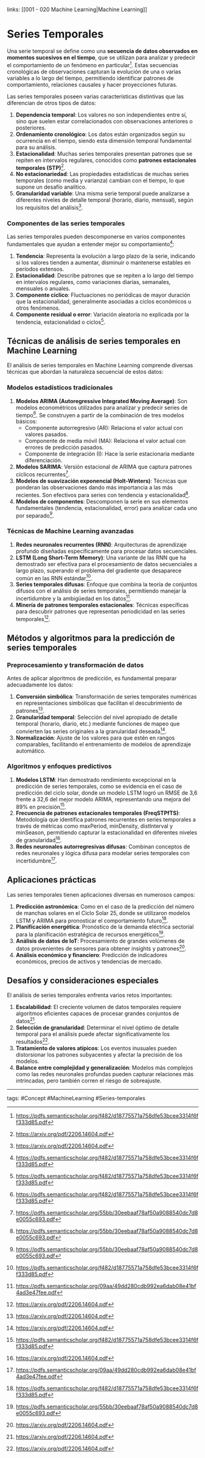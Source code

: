 links: [[001 - 020 Machine Learning|Machine Learning]]


# Series Temporales
Una serie temporal se define como una **secuencia de datos observados en momentos sucesivos en el tiempo**, que se utilizan para analizar y predecir el comportamiento de un fenómeno en particular[^1]. Estas secuencias cronológicas de observaciones capturan la evolución de una o varias variables a lo largo del tiempo, permitiendo identificar patrones de comportamiento, relaciones causales y hacer proyecciones futuras.

Las series temporales poseen varias características distintivas que las diferencian de otros tipos de datos:

1. **Dependencia temporal**: Los valores no son independientes entre sí, sino que suelen estar correlacionados con observaciones anteriores o posteriores.
2. **Ordenamiento cronológico**: Los datos están organizados según su ocurrencia en el tiempo, siendo esta dimensión temporal fundamental para su análisis.
3. **Estacionalidad**: Muchas series temporales presentan patrones que se repiten en intervalos regulares, conocidos como **patrones estacionales temporales (STP)**[^2].
4. **No estacionariedad**: Las propiedades estadísticas de muchas series temporales (como media y varianza) cambian con el tiempo, lo que supone un desafío analítico.
5. **Granularidad variable**: Una misma serie temporal puede analizarse a diferentes niveles de detalle temporal (horario, diario, mensual), según los requisitos del análisis[^2].

### Componentes de las series temporales

Las series temporales pueden descomponerse en varios componentes fundamentales que ayudan a entender mejor su comportamiento[^1]:

1. **Tendencia**: Representa la evolución a largo plazo de la serie, indicando si los valores tienden a aumentar, disminuir o mantenerse estables en períodos extensos.
2. **Estacionalidad**: Describe patrones que se repiten a lo largo del tiempo en intervalos regulares, como variaciones diarias, semanales, mensuales o anuales.
3. **Componente cíclico**: Fluctuaciones no periódicas de mayor duración que la estacionalidad, generalmente asociadas a ciclos económicos u otros fenómenos.
4. **Componente residual o error**: Variación aleatoria no explicada por la tendencia, estacionalidad o ciclos[^1].

## Técnicas de análisis de series temporales en Machine Learning

El análisis de series temporales en Machine Learning comprende diversas técnicas que abordan la naturaleza secuencial de estos datos:

### Modelos estadísticos tradicionales

1. **Modelos ARIMA (Autoregressive Integrated Moving Average)**: Son modelos econométricos utilizados para analizar y predecir series de tiempo[^1]. Se construyen a partir de la combinación de tres modelos básicos:
    - Componente autorregresivo (AR): Relaciona el valor actual con valores pasados.
    - Componente de media móvil (MA): Relaciona el valor actual con errores de predicción pasados.
    - Componente de integración (I): Hace la serie estacionaria mediante diferenciación.
2. **Modelos SARIMA**: Versión estacional de ARIMA que captura patrones cíclicos recurrentes[^4].
3. **Modelos de suavización exponencial (Holt-Winters)**: Técnicas que ponderan las observaciones dando más importancia a las más recientes. Son efectivos para series con tendencia y estacionalidad[^4].
4. **Modelos de componentes**: Descomponen la serie en sus elementos fundamentales (tendencia, estacionalidad, error) para analizar cada uno por separado[^4].

### Técnicas de Machine Learning avanzadas

1. **Redes neuronales recurrentes (RNN)**: Arquitecturas de aprendizaje profundo diseñadas específicamente para procesar datos secuenciales.
2. **LSTM (Long Short-Term Memory)**: Una variante de las RNN que ha demostrado ser efectiva para el procesamiento de datos secuenciales a largo plazo, superando el problema del gradiente que desaparece común en las RNN estándar[^1].
3. **Series temporales difusas**: Enfoque que combina la teoría de conjuntos difusos con el análisis de series temporales, permitiendo manejar la incertidumbre y la ambigüedad en los datos[^3].
4. **Minería de patrones temporales estacionales**: Técnicas específicas para descubrir patrones que representan periodicidad en las series temporales[^2].

## Métodos y algoritmos para la predicción de series temporales

### Preprocesamiento y transformación de datos

Antes de aplicar algoritmos de predicción, es fundamental preparar adecuadamente los datos:

1. **Conversión simbólica**: Transformación de series temporales numéricas en representaciones simbólicas que facilitan el descubrimiento de patrones[^2].
2. **Granularidad temporal**: Selección del nivel apropiado de detalle temporal (horario, diario, etc.) mediante funciones de mapeo que convierten las series originales a la granularidad deseada[^2].
3. **Normalización**: Ajuste de los valores para que estén en rangos comparables, facilitando el entrenamiento de modelos de aprendizaje automático.

### Algoritmos y enfoques predictivos

1. **Modelos LSTM**: Han demostrado rendimiento excepcional en la predicción de series temporales, como se evidencia en el caso de predicción del ciclo solar, donde un modelo LSTM logró un RMSE de 3,6 frente a 32,6 del mejor modelo ARIMA, representando una mejora del 89% en precisión[^1].
2. **Frecuencia de patrones estacionales temporales (FreqSTPfTS)**: Metodología que identifica patrones recurrentes en series temporales a través de métricas como maxPeriod, minDensity, distInterval y minSeason, permitiendo capturar la estacionalidad en diferentes niveles de granularidad[^2].
3. **Redes neuronales autorregresivas difusas**: Combinan conceptos de redes neuronales y lógica difusa para modelar series temporales con incertidumbre[^3].

## Aplicaciones prácticas

Las series temporales tienen aplicaciones diversas en numerosos campos:

1. **Predicción astronómica**: Como en el caso de la predicción del número de manchas solares en el Ciclo Solar 25, donde se utilizaron modelos LSTM y ARIMA para pronosticar el comportamiento futuro[^1].
2. **Planificación energética**: Pronóstico de la demanda eléctrica sectorial para la planificación estratégica de recursos energéticos[^4].
3. **Análisis de datos de IoT**: Procesamiento de grandes volúmenes de datos provenientes de sensores para obtener insights y patrones[^2].
4. **Análisis económico y financiero**: Predicción de indicadores económicos, precios de activos y tendencias de mercado.

## Desafíos y consideraciones especiales

El análisis de series temporales enfrenta varios retos importantes:

1. **Escalabilidad**: El creciente volumen de datos temporales requiere algoritmos eficientes capaces de procesar grandes conjuntos de datos[^2].
2. **Selección de granularidad**: Determinar el nivel óptimo de detalle temporal para el análisis puede afectar significativamente los resultados[^2].
3. **Tratamiento de valores atípicos**: Los eventos inusuales pueden distorsionar los patrones subyacentes y afectar la precisión de los modelos.
4. **Balance entre complejidad y generalización**: Modelos más complejos como las redes neuronales profundas pueden capturar relaciones más intrincadas, pero también corren el riesgo de sobreajuste.


---
tags:
	#Concept  #MachineLearning #Series-temporales


[^1]: https://pdfs.semanticscholar.org/f482/d18775571a758dfe53bcee3314f6ff333d85.pdf

[^2]: https://arxiv.org/pdf/2206.14604.pdf

[^3]: https://pdfs.semanticscholar.org/09aa/49dd280cdb992ea6dab08e41bf4ad3e47fee.pdf

[^4]: https://pdfs.semanticscholar.org/55bb/30eebaaf78af50a9088540dc7d8e0055c693.pdf

[^5]: https://pdfs.semanticscholar.org/5116/7bedec95959d8c484c765b1c62be310c8fdf.pdf

[^6]: https://arxiv.org/abs/2409.05042

[^7]: https://arxiv.org/pdf/1609.05401.pdf

[^8]: https://pdfs.semanticscholar.org/896f/89bf0de8614758854caf673105d420424952.pdf

